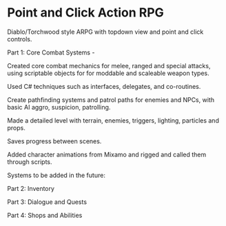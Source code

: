 # Point and Click Action RPG

Diablo/Torchwood style ARPG with topdown view and point and click controls.

Part 1: Core Combat Systems -

Created core combat mechanics for melee, ranged and special attacks, using scriptable objects for for moddable and scaleable weapon types.

Used C# techniques such as interfaces, delegates, and co-routines.

Create pathfinding systems and patrol paths for enemies and NPCs, with basic AI aggro, suspicion, patrolling.

Made a detailed level with terrain, enemies, triggers, lighting, particles and props.

Saves progress between scenes. 

Added character animations from Mixamo and rigged and called them through scripts.

Systems to be added in the future:

Part 2: Inventory

Part 3: Dialogue and Quests

Part 4: Shops and Abilities

